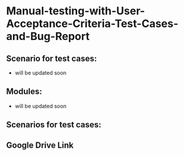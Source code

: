 # Manual-testing-with-User-Acceptance-Criteria-Test-Cases-and-Bug-Report
## Scenario for test cases:
- will be updated soon

## Modules: 
- will be updated soon

## Scenarios for test cases:


## Google Drive Link


